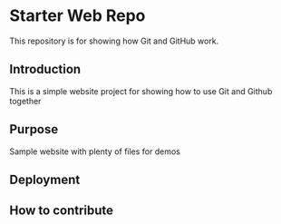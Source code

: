 # Starter Web Repo

This repository is for showing how Git and GitHub work.

## Introduction
This is a simple website project for 
showing how to use Git and Github together

## Purpose

Sample website with plenty of files for demos

## Deployment

## How to contribute